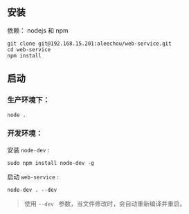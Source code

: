 ## 安装

依赖： nodejs 和 npm

```
git clone git@192.168.15.201:aleechou/web-service.git
cd web-service
npm install
```

## 启动

### 生产环境下：

```
node .
```

### 开发环境：

安装 `node-dev` :

```
sudo npm install node-dev -g
```

启动 `web-service` :

```
node-dev . --dev
```

> 使用 `--dev ` 参数，当文件修改时，会自动重新编译并重启。
